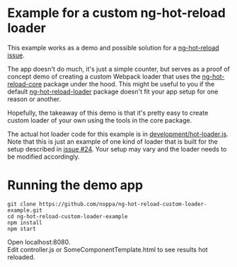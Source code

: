 # Example for a custom ng-hot-reload loader

This example works as a demo and possible solution for a [ng-hot-reload issue](https://github.com/noppa/ng-hot-reload/issues/24).

The app doesn't do much, it's just a simple counter, but serves as a proof of concept
demo of creating a custom Webpack loader that uses the [ng-hot-reload-core](https://www.npmjs.com/package/ng-hot-reload-core) package under the hood. This might be useful to you
if the default [ng-hot-reload-loader](https://www.npmjs.com/package/ng-hot-reload-loader)
package doesn't fit your app setup for one reason or another.

Hopefully, the takeaway of this demo is that it's pretty easy to create custom
loader of your own using the tools in the core package.

The actual hot loader code for this example is in [development/hot-loader.js](development/hot-loader.js). Note that this is just an example of one kind of loader that is built
for the setup described in [issue #24](https://github.com/noppa/ng-hot-reload/issues/24).
Your setup may vary and the loader needs to be modified accordingly.

# Running the demo app
```
git clone https://github.com/noppa/ng-hot-reload-custom-loader-example.git
cd ng-hot-reload-custom-loader-example
npm install
npm start
```
Open localhost:8080.  
Edit controller.js or SomeComponentTemplate.html to see results hot reloaded.

